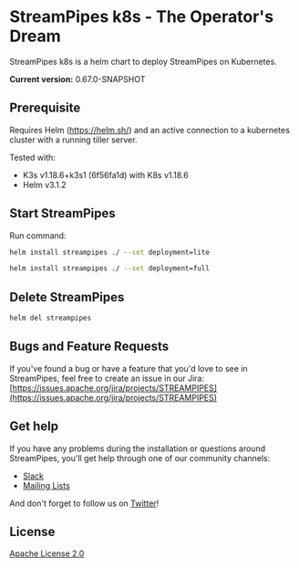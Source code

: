 <!--
  ~ Licensed to the Apache Software Foundation (ASF) under one or more
  ~ contributor license agreements.  See the NOTICE file distributed with
  ~ this work for additional information regarding copyright ownership.
  ~ The ASF licenses this file to You under the Apache License, Version 2.0
  ~ (the "License"); you may not use this file except in compliance with
  ~ the License.  You may obtain a copy of the License at
  ~
  ~    http://www.apache.org/licenses/LICENSE-2.0
  ~
  ~ Unless required by applicable law or agreed to in writing, software
  ~ distributed under the License is distributed on an "AS IS" BASIS,
  ~ WITHOUT WARRANTIES OR CONDITIONS OF ANY KIND, either express or implied.
  ~ See the License for the specific language governing permissions and
  ~ limitations under the License.
  ~
  -->
# StreamPipes k8s - The Operator's Dream
StreamPipes k8s is a helm chart to deploy StreamPipes on Kubernetes.

<!-- BEGIN do not edit: set via ../upgrade_versions.sh -->
**Current version:** 0.67.0-SNAPSHOT
<!-- END do not edit -->

## Prerequisite
Requires Helm (https://helm.sh/) and an active connection to a kubernetes cluster with a running tiller server.

Tested with:
* K3s v1.18.6+k3s1 (6f56fa1d) with K8s v1.18.6
* Helm v3.1.2

## Start StreamPipes
Run command:

```sh
helm install streampipes ./ --set deployment=lite
```

```sh
helm install streampipes ./ --set deployment=full
```

## Delete StreamPipes

```sh
helm del streampipes
```

## Bugs and Feature Requests

If you've found a bug or have a feature that you'd love to see in StreamPipes, feel free to create an issue in our Jira:
[https://issues.apache.org/jira/projects/STREAMPIPES](https://issues.apache.org/jira/projects/STREAMPIPES)

## Get help
If you have any problems during the installation or questions around StreamPipes, you'll get help through one of our community channels:

- [Slack](https://slack.streampipes.org)
- [Mailing Lists](https://streampipes.apache.org/mailinglists.html)

And don't forget to follow us on [Twitter](https://twitter.com/streampipes)!

## License
[Apache License 2.0](../LICENSE)
